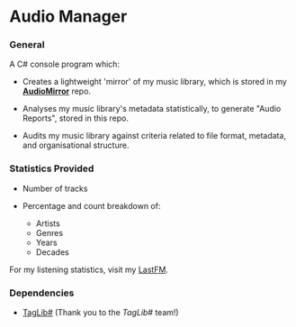 # Audio Manager


### General
A C# console program which:

- Creates a lightweight 'mirror' of my music library, which is stored in my **[AudioMirror](https://github.com/DavoDC/AudioMirror)** repo.

- Analyses my music library's metadata statistically, to generate "Audio Reports", stored in this repo.

- Audits my music library against criteria related to file format, metadata, and organisational structure.


### Statistics Provided

- Number of tracks

- Percentage and count breakdown of:
  - Artists
  - Genres
  - Years
  - Decades

For my listening statistics, visit my [LastFM](https://www.last.fm/user/david369music).


### Dependencies
- [TagLib#](https://github.com/mono/taglib-sharp) (Thank you to the *TagLib#* team!)